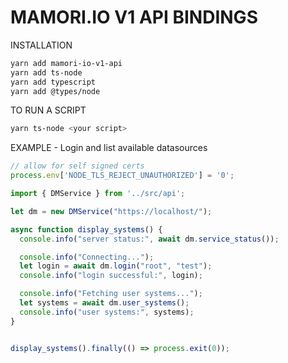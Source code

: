 MAMORI.IO V1 API BINDINGS
==================================

INSTALLATION
```sh
yarn add mamori-io-v1-api
yarn add ts-node
yarn add typescript
yarn add @types/node
```

TO RUN A SCRIPT
```sh
yarn ts-node <your script>
```


EXAMPLE - Login and list available datasources
```js
// allow for self signed certs
process.env['NODE_TLS_REJECT_UNAUTHORIZED'] = '0';

import { DMService } from '../src/api';

let dm = new DMService("https://localhost/");

async function display_systems() {
  console.info("server status:", await dm.service_status());

  console.info("Connecting...");
  let login = await dm.login("root", "test");
  console.info("login successful:", login);

  console.info("Fetching user systems...");
  let systems = await dm.user_systems();
  console.info("user systems:", systems);
}


display_systems().finally(() => process.exit(0));

```
